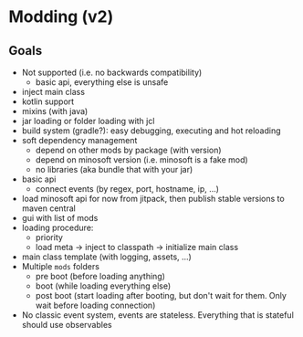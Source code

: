 # Modding (v2)

## Goals

- Not supported (i.e. no backwards compatibility)
  - basic api, everything else is unsafe
- inject main class
- kotlin support
- mixins (with java)
- jar loading or folder loading with jcl
- build system (gradle?): easy debugging, executing and hot reloading
- soft dependency management
  - depend on other mods by package (with version)
  - depend on minosoft version (i.e. minosoft is a fake mod)
  - no libraries (aka bundle that with your jar)
- basic api
  - connect events (by regex, port, hostname, ip, …)
- load minosoft api for now from jitpack, then publish stable versions to maven central
- gui with list of mods
- loading procedure:
  - priority
  - load meta -> inject to classpath -> initialize main class
- main class template (with logging, assets, ...)
- Multiple `mods` folders
  - pre boot (before loading anything)
  - boot (while loading everything else)
  - post boot (start loading after booting, but don't wait for them. Only wait before loading connection)
- No classic event system, events are stateless. Everything that is stateful should use observables
